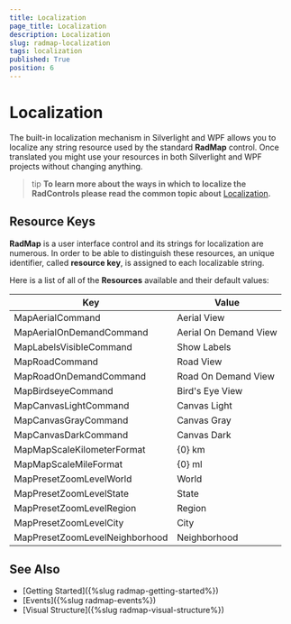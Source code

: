 ```yaml
---
title: Localization
page_title: Localization
description: Localization
slug: radmap-localization
tags: localization
published: True
position: 6
---
```


# Localization

The built-in localization mechanism in Silverlight and WPF allows you to localize any string resource used by the standard __RadMap__ control. Once translated you might use your resources in both Silverlight and WPF projects without changing anything.

>tip __To learn more about the ways in which to localize the RadControls please read the common topic about__ [Localization](http://www.telerik.com/help/silverlight/common-localization.html)__.__

## Resource Keys

__RadMap__ is a user interface control and its strings for localization are numerous. In order to be able to distinguish these resources, an unique identifier, called __resource key__, is assigned to each localizable string.

Here is a list of all of the __Resources__ available and their default values:

|Key|Value|
|---|-----|
|MapAerialCommand|Aerial View|
|MapAerialOnDemandCommand|Aerial On Demand View|
|MapLabelsVisibleCommand|Show Labels|
|MapRoadCommand|Road View|
|MapRoadOnDemandCommand|Road On Demand View|
|MapBirdseyeCommand|Bird's Eye View|
|MapCanvasLightCommand|Canvas Light|
|MapCanvasGrayCommand|Canvas Gray|
|MapCanvasDarkCommand|Canvas Dark|
|MapMapScaleKilometerFormat|{0} km|
|MapMapScaleMileFormat|{0} ml|
|MapPresetZoomLevelWorld|World|
|MapPresetZoomLevelState|State|
|MapPresetZoomLevelRegion|Region|
|MapPresetZoomLevelCity|City|
|MapPresetZoomLevelNeighborhood|Neighborhood|

## See Also
 * [Getting Started]({%slug radmap-getting-started%})
 * [Events]({%slug radmap-events%})
 * [Visual Structure]({%slug radmap-visual-structure%})